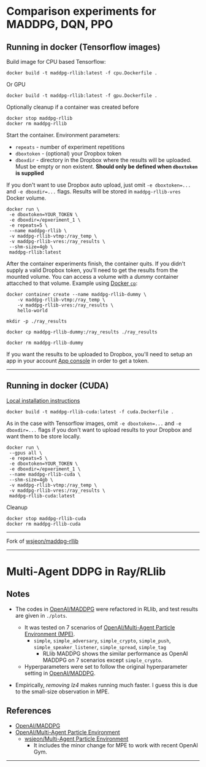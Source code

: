 # Comparison experiments for MADDPG, DQN, PPO


## Running in docker (Tensorflow images)

Build image for CPU based Tensorflow:
```
docker build -t maddpg-rllib:latest -f cpu.Dockerfile .
```
Or GPU
```
docker build -t maddpg-rllib:latest -f gpu.Dockerfile .
```

Optionally cleanup if a container was created before
```
docker stop maddpg-rllib
docker rm maddpg-rllib
```
Start the container.
Environment parameters:
* `repeats` - number of experiment repetitions
* `dboxtoken` - (optional) your Dropbox token
* `dboxdir` - directory in the Dropbox where the results will be uploaded. Must be empty or non existent. **Should only be defined when `dboxtoken` is supplied**

If you don't want to use Dropbox auto upload, just omit `-e dboxtoken=...` and `-e dboxdir=...` flags. Results will be stored in `maddpg-rllib-vres` Docker volume.

```
docker run \
 -e dboxtoken=YOUR_TOKEN \
 -e dboxdir=/epxeriment_1 \
 -e repeats=5 \
 --name maddpg-rllib \
 -v maddpg-rllib-vtmp:/ray_temp \
 -v maddpg-rllib-vres:/ray_results \
 --shm-size=4gb \
 maddpg-rllib:latest
```

After the container experiments finish, the container quits. If you didn't supply a valid Dropbox token, you'll need to get the results from the mounted volume. You can access a volume with a *dummy* container attacched to that volume. Example using [Docker `cp`](https://docs.docker.com/engine/reference/commandline/cp/):
```
docker container create --name maddpg-rllib-dummy \
    -v maddpg-rllib-vtmp:/ray_temp \ 
    -v maddpg-rllib-vres:/ray_results \ 
    hello-world

mkdir -p ./ray_results  

docker cp maddpg-rllib-dummy:/ray_results ./ray_results

docker rm maddpg-rllib-dummy
```

If you want the results to be uploaded to Dropbox, you'll need to setup an app in your account [App console](https://www.dropbox.com/developers/apps) in order to get a token.

---

## Running in docker (CUDA)

[Local installation instructions](./INSTALL_CUDA.md)

```
docker build -t maddpg-rllib-cuda:latest -f cuda.Dockerfile .
```

As in the case with Tensorflow images, omit `-e dboxtoken=...` and `-e dboxdir=...` flags if you don't want to upload results to your Dropbox and want them to be store locally.

```
docker run \
 --gpus all \
 -e repeats=5 \
 -e dboxtoken=YOUR_TOKEN \
 -e dboxdir=/epxeriment_1 \
 --name maddpg-rllib-cuda \
 --shm-size=4gb \
 -v maddpg-rllib-vtmp:/ray_temp \
 -v maddpg-rllib-vres:/ray_results \
 maddpg-rllib-cuda:latest
```

Cleanup
```
docker stop maddpg-rllib-cuda
docker rm maddpg-rllib-cuda
```


***
Fork of [wsjeon/maddpg-rllib](https://github.com/wsjeon/maddpg-rllib)
***

# Multi-Agent DDPG in Ray/RLlib

## Notes
- The codes in [OpenAI/MADDPG](https://github.com/openai/maddpg) were refactored in RLlib, and test results are given in `./plots`.
    - It was tested on 7 scenarios of [OpenAI/Multi-Agent Particle Environment (MPE)](https://github.com/openai/multiagent-particle-envs).
        - `simple`, `simple_adversary`, `simple_crypto`, `simple_push`, `simple_speaker_listener`, `simple_spread`, `simple_tag`
            - RLlib MADDPG shows the similar performance as OpenAI MADDPG on 7 scenarios except `simple_crypto`. 
    - Hyperparameters were set to follow the original hyperparameter setting in [OpenAI/MADDPG](https://github.com/openai/maddpg).
    
- Empirically, *removing lz4* makes running much faster. I guess this is due to the small-size observation in MPE. 
    

## References
- [OpenAI/MADDPG](https://github.com/openai/maddpg)
- [OpenAI/Multi-Agent Particle Environment](https://github.com/openai/multiagent-particle-envs)
    - [wsjeon/Multi-Agent Particle Environment](https://github.com/wsjeon/multiagent-particle-envs)
        - It includes the minor change for MPE to work with recent OpenAI Gym.

 ***
